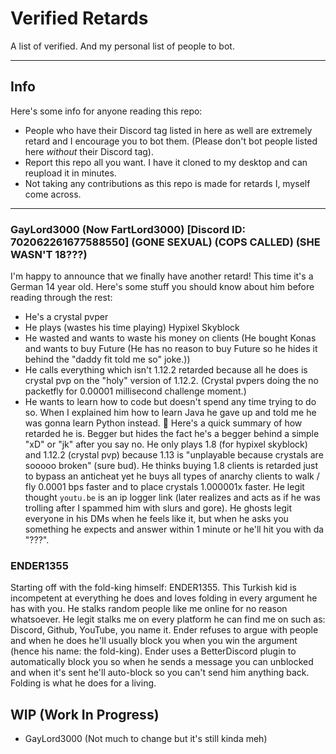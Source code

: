 # Verified Retards
A list of verified. And my personal list of people to bot.
***
## Info
Here's some info for anyone reading this repo:
- People who have their Discord tag listed in here as well are extremely retard and I encourage you to bot them. (Please don't bot people listed here *without* their Discord tag).
- Report this repo all you want. I have it cloned to my desktop and can reupload it in minutes.
- Not taking any contributions as this repo is made for retards I, myself come across.
***
### GayLord3000 (Now FartLord3000) [Discord ID: 702062261677588550] (GONE SEXUAL) (COPS CALLED) (SHE WASN'T 18???)
I'm happy to announce that we finally have another retard!
This time it's a German 14 year old. Here's some stuff you should know about him before reading through the rest:
- He's a crystal pvper
- He plays (wastes his time playing) Hypixel Skyblock
- He wasted and wants to waste his money on clients (He bought Konas and wants to buy Future (He has no reason to buy Future so he hides it behind the "daddy fit told me so" joke.))
- He calls everything which isn't 1.12.2 retarded because all he does is crystal pvp on the "holy" version of 1.12.2. (Crystal pvpers doing the no packetfly for 0.00001 millisecond challenge moment.)
- He wants to learn how to code but doesn't spend any time trying to do so. When I explained him how to learn Java he gave up and told me he was gonna learn Python instead. 🤡
Here's a quick summary of how retarded he is. Begger but hides the fact he's a begger behind a simple "xD" or "jk" after you say no. He only plays 1.8 (for hypixel skyblock) and 1.12.2 (crystal pvp) because 1.13 is "unplayable because crystals are sooooo broken" (sure bud). He thinks buying 1.8 clients is retarded just to bypass an anticheat yet he buys all types of anarchy clients to walk / fly 0.0001 bps faster and to place crystals 1.000001x faster. He legit thought `youtu.be` is an ip logger link (later realizes and acts as if he was trolling after I spammed him with slurs and gore). He ghosts legit everyone in his DMs when he feels like it, but when he asks you something he expects and answer within 1 minute or he'll hit you with da "???".
### ENDER1355
Starting off with the fold-king himself: ENDER1355. This Turkish kid is incompetent at everything he does and loves folding in every argument he has with you. He stalks random people like me online for no reason whatsoever. He legit stalks me on every platform he can find me on such as: Discord, Github, YouTube, you name it. Ender refuses to argue with people and when he does he'll usually block you when you win the argument (hence his name: the fold-king). Ender uses a BetterDiscord plugin to automatically block you so when he sends a message you can unblocked and when it's sent he'll auto-block so you can't send him anything back. Folding is what he does for a living.
## WIP (Work In Progress)
- GayLord3000 (Not much to change but it's still kinda meh)
